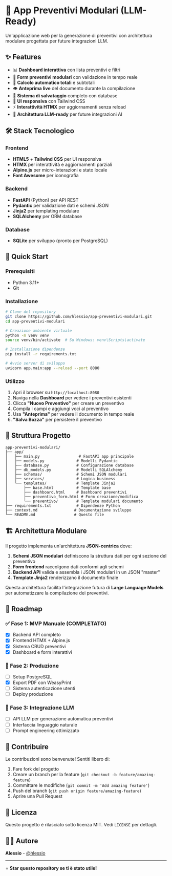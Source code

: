 # 🧾 App Preventivi Modulari (LLM-Ready)

Un'applicazione web per la generazione di preventivi con architettura modulare progettata per future integrazioni LLM.

## ✨ Features

- 📊 **Dashboard interattiva** con lista preventivi e filtri
- 📝 **Form preventivi modulari** con validazione in tempo reale
- 🧮 **Calcolo automatico totali** e subtotali
- 👁️ **Anteprima live** del documento durante la compilazione
- 💾 **Sistema di salvataggio** completo con database
- 📱 **UI responsiva** con Tailwind CSS
- ⚡ **Interattività HTMX** per aggiornamenti senza reload
- 🔧 **Architettura LLM-ready** per future integrazioni AI

## 🛠️ Stack Tecnologico

### Frontend
- **HTML5** + **Tailwind CSS** per UI responsiva
- **HTMX** per interattività e aggiornamenti parziali
- **Alpine.js** per micro-interazioni e stato locale
- **Font Awesome** per iconografia

### Backend
- **FastAPI** (Python) per API REST
- **Pydantic** per validazione dati e schemi JSON
- **Jinja2** per templating modulare
- **SQLAlchemy** per ORM database

### Database
- **SQLite** per sviluppo (pronto per PostgreSQL)

## 🚀 Quick Start

### Prerequisiti
- Python 3.11+
- Git

### Installazione

```bash
# Clone del repository
git clone https://github.com/hlessio/app-preventivi-modulari.git
cd app-preventivi-modulari

# Creazione ambiente virtuale
python -m venv venv
source venv/bin/activate  # Su Windows: venv\Scripts\activate

# Installazione dipendenze
pip install -r requirements.txt

# Avvio server di sviluppo
uvicorn app.main:app --reload --port 8080
```

### Utilizzo

1. Apri il browser su `http://localhost:8080`
2. Naviga nella **Dashboard** per vedere i preventivi esistenti
3. Clicca **"Nuovo Preventivo"** per creare un preventivo
4. Compila i campi e aggiungi voci al preventivo
5. Usa **"Anteprima"** per vedere il documento in tempo reale
6. **"Salva Bozza"** per persistere il preventivo

## 📁 Struttura Progetto

```
app-preventivi-modulari/
├── app/
│   ├── main.py                 # FastAPI app principale
│   ├── models.py              # Modelli Pydantic
│   ├── database.py            # Configurazione database
│   ├── db_models.py           # Modelli SQLAlchemy
│   ├── schemas/               # Schemi JSON modulari
│   ├── services/              # Logica business
│   └── templates/             # Template Jinja2
│       ├── base.html          # Template base
│       ├── dashboard.html     # Dashboard preventivi
│       ├── preventivo_form.html # Form creazione/modifica
│       └── preventivo/        # Template modulari documento
├── requirements.txt           # Dipendenze Python
├── context.md                # Documentazione sviluppo
└── README.md                 # Questo file
```

## 🏗️ Architettura Modulare

Il progetto implementa un'architettura **JSON-centrica** dove:

1. **Schemi JSON modulari** definiscono la struttura dati per ogni sezione del preventivo
2. **Form frontend** raccolgono dati conformi agli schemi
3. **Backend API** valida e assembla i JSON modulari in un JSON "master"
4. **Template Jinja2** renderizzano il documento finale

Questa architettura facilita l'integrazione futura di **Large Language Models** per automatizzare la compilazione dei preventivi.

## 🔮 Roadmap

### ✅ Fase 1: MVP Manuale (COMPLETATO)
- [x] Backend API completo
- [x] Frontend HTMX + Alpine.js
- [x] Sistema CRUD preventivi
- [x] Dashboard e form interattivi

### 🚧 Fase 2: Produzione
- [ ] Setup PostgreSQL
- [X] Export PDF con WeasyPrint
- [ ] Sistema autenticazione utenti
- [ ] Deploy produzione

### 🤖 Fase 3: Integrazione LLM
- [ ] API LLM per generazione automatica preventivi
- [ ] Interfaccia linguaggio naturale
- [ ] Prompt engineering ottimizzato

## 🤝 Contribuire

Le contribuzioni sono benvenute! Sentiti libero di:

1. Fare fork del progetto
2. Creare un branch per la feature (`git checkout -b feature/amazing-feature`)
3. Committare le modifiche (`git commit -m 'Add amazing feature'`)
4. Push del branch (`git push origin feature/amazing-feature`)
5. Aprire una Pull Request

## 📄 Licenza

Questo progetto è rilasciato sotto licenza MIT. Vedi `LICENSE` per dettagli.

## 👨‍💻 Autore

**Alessio** - [@hlessio](https://github.com/hlessio)

---

⭐ **Star questo repository se ti è stato utile!** 